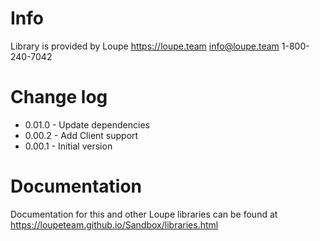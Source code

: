 # Info

Library is provided by Loupe
https://loupe.team
info@loupe.team
1-800-240-7042

# Change log

 - 0.01.0 - Update dependencies 
 - 0.00.2 - Add Client support
 - 0.00.1 - Initial version

# Documentation

Documentation for this and other Loupe libraries can be found at https://loupeteam.github.io/Sandbox/libraries.html
